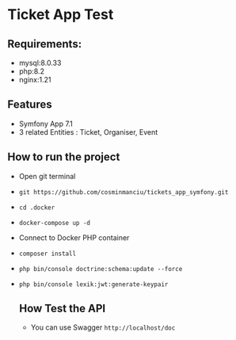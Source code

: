 # Ticket App Test

## Requirements:
- mysql:8.0.33
- php:8.2
- nginx:1.21

## Features
- Symfony App 7.1
- 3 related Entities : Ticket, Organiser, Event


## How to run the project

- Open git terminal
- `git https://github.com/cosminmanciu/tickets_app_symfony.git`
- `cd .docker`
- `docker-compose up -d`
- Connect to Docker PHP container
- `composer install`
- `php bin/console doctrine:schema:update --force`
- `php bin/console lexik:jwt:generate-keypair`

  ## How Test the API
  - You can use Swagger `http://localhost/doc`
